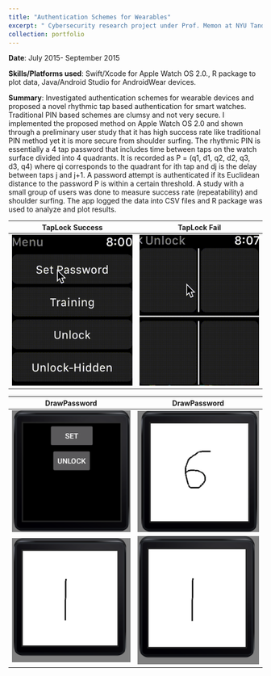 ```yaml
---
title: "Authentication Schemes for Wearables"
excerpt: " Cybersecurity research project under Prof. Memon at NYU Tandon School of Engineering. <br/><a href="https://vumz.github.io/portfolio/portfolio-6/"><img src='/images/TL1.png'><img src= '/images/TL2.png'></a>"
collection: portfolio
---
```


**Date**: July 2015- September 2015

**Skills/Platforms used**: Swift/Xcode for Apple Watch OS 2.0., R package to plot data, Java/Android Studio for AndroidWear devices.

**Summary**: Investigated authentication schemes for wearable devices and proposed a novel rhythmic tap based authentication for smart watches. Traditional PIN based schemes are clumsy and not very secure. I implemented the proposed method on Apple Watch OS 2.0 and shown through a preliminary user study that it has high success rate like traditional PIN method yet it is more secure from shoulder surfing. The rhythmic PIN is essentially a 4 tap password that includes time between taps on the watch surface divided into 4 quadrants.  It is recorded as P = (q1, d1, q2, d2, q3, d3, q4) where qi corresponds to the quadrant for ith tap and dj is the delay between taps j and j+1. A password attempt is authenticated if its Euclidean distance to the password P is within a certain threshold. A study with a small group of users was done to measure success rate (repeatability) and shoulder surfing. The app logged the data into CSV files and R package was used to analyze and plot results. 

| TapLock Success | TapLock Fail |
|---|---|
| ![Alt Text](/images/TLSuccess.gif) | ![Alt Text](/images/TLFail.gif) |

| DrawPassword | DrawPassword |
|---|---|
| ![](/images/DP1.png) | ![](/images/DP2.png) |
| ![](/images/DP3.png) | ![](/images/DP3.png) |

